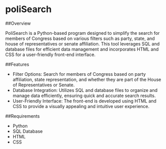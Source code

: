 # poliSearch

##Overview

PoliSearch is a Python-based program designed to simplify the search for members of Congress based on various filters such as party, state, and house of representatives or senate affiliation. This tool leverages SQL and database files for efficient data management and incorporates HTML and CSS for a user-friendly front-end interface.

##Features

- Filter Options: Search for members of Congress based on party affiliation, state representation, and whether they are part of the House of Representatives or Senate.
- Database Integration: Utilizes SQL and database files to organize and manage data efficiently, ensuring quick and accurate search results.
- User-Friendly Interface: The front-end is developed using HTML and CSS to provide a visually appealing and intuitive user experience.

##Requirements

- Python
- SQL Database
- HTML
- CSS
